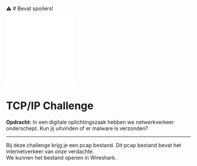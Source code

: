 ⚠️ # Bevat spoilers!

![tcpip-logo](tcpipsvg.svg) 
# TCP/IP Challenge 

**Opdracht:**
In een digitale oplichtingszaak hebben we netwerkverkeer onderschept. Kun jij uitvinden of er malware is verzonden?

<hr>

Bij deze challenge krijg je een pcap bestand. Dit pcap bestand bevat het internetverkeer van onze verdachte.<br> We kunnen het bestand openen in Wireshark.
<br>

